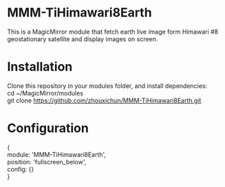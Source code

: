 # MMM-TiHimawari8Earth  
This is a  MagicMirror module that fetch earth live image form Himawari #8 geostationary satellite and  display images on screen.

# Installation  
Clone this repository in your modules folder, and install dependencies:  
cd ~/MagicMirror/modules  
git clone https://github.com/zhouxichun/MMM-TiHimawari8Earth.git  

# Configuration  
{  
	module: 'MMM-TiHimawari8Earth',  
 	position: 'fullscreen_below',  
  	config: {}  
   }  
